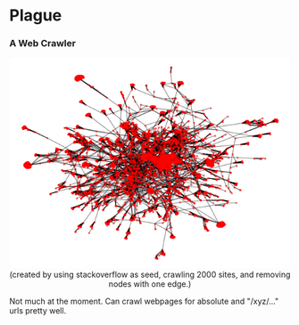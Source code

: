 
# Plague
### A Web Crawler

<p align="center">
    <img src="/image/stackoverflow_dpf_graph10.png">
    (created by using stackoverflow as seed, crawling 2000 sites, and removing nodes with one edge.)
</p>

Not much at the moment. Can crawl webpages for absolute and "/xyz/..." urls pretty well. 


